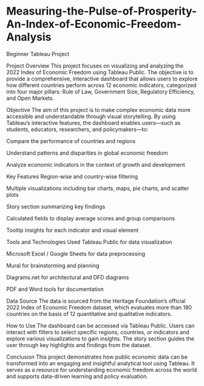 # Measuring-the-Pulse-of-Prosperity-An-Index-of-Economic-Freedom-Analysis
Beginner Tableau Project 

Project Overview
This project focuses on visualizing and analyzing the 2022 Index of Economic Freedom using Tableau Public. The objective is to provide a comprehensive, interactive dashboard that allows users to explore how different countries perform across 12 economic indicators, categorized into four major pillars: Rule of Law, Government Size, Regulatory Efficiency, and Open Markets.

Objective
The aim of this project is to make complex economic data more accessible and understandable through visual storytelling. By using Tableau’s interactive features, the dashboard enables users—such as students, educators, researchers, and policymakers—to:

Compare the performance of countries and regions

Understand patterns and disparities in global economic freedom

Analyze economic indicators in the context of growth and development

Key Features
Region-wise and country-wise filtering

Multiple visualizations including bar charts, maps, pie charts, and scatter plots

Story section summarizing key findings

Calculated fields to display average scores and group comparisons

Tooltip insights for each indicator and visual element

Tools and Technologies Used
Tableau Public for data visualization

Microsoft Excel / Google Sheets for data preprocessing

Mural for brainstorming and planning

Diagrams.net for architectural and DFD diagrams

PDF and Word tools for documentation

Data Source
The data is sourced from the Heritage Foundation’s official 2022 Index of Economic Freedom dataset, which evaluates more than 180 countries on the basis of 12 quantitative and qualitative indicators.

How to Use
The dashboard can be accessed via Tableau Public. Users can interact with filters to select specific regions, countries, or indicators and explore various visualizations to gain insights. The story section guides the user through key highlights and findings from the dataset.

Conclusion
This project demonstrates how public economic data can be transformed into an engaging and insightful analytical tool using Tableau. It serves as a resource for understanding economic freedom across the world and supports data-driven learning and policy evaluation.

